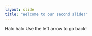 ```yaml
---
layout: slide
title: "Welcome to our second slide!"
---
```

Halo halo
Use the left arrow to go back!
